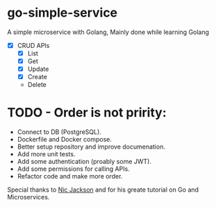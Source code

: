 # go-simple-service

A simple microservice with Golang, Mainly done while learning Golang

- [x] CRUD APIs
  - [x] List
  - [x] Get
  - [x] Update
  - [x] Create
  - Delete

# TODO - Order is not pririty:

- Connect to DB (PostgreSQL).
- Dockerfile and Docker compose.
- Better setup repository and improve documenation.
- Add more unit tests.
- Add some authentication (proably some JWT).
- Add some permissions for calling APIs.
- Refactor code and make more order.

Special thanks to [Nic Jackson](https://www.youtube.com/c/NicJackson) and for his greate tutorial on Go and Microservices.
